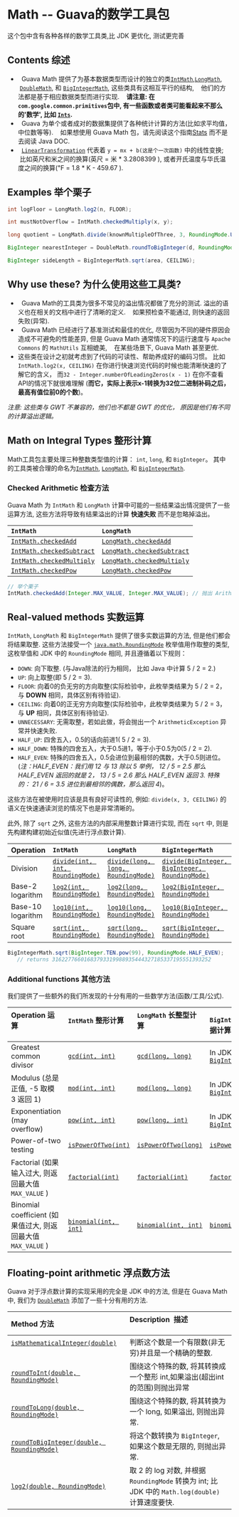 # Math -- Guava的数学工具包

这个包中含有各种各样的数学工具类,比 JDK 更优化, 测试更完善

## Contents 综述

*   Guava Math 提供了为基本数据类型而设计的独立的类[`IntMath`],[`LongMath`], 
    [`DoubleMath`], 和 [`BigIntegerMath`], 这些类具有这相互平行的结构,
    他们的方法都是基于相应数据类型而进行实现.
    **请注意: 在`com.google.common.primitives`包中, 有一些函数或者类可能看起来不那么的'数学',
    比如 [`Ints`].**
*   Guava 为单个或者成对的数据集提供了各种统计计算的方法(比如求平均值，中位数等等).
    如果想使用 Guava Math 包，请先阅读这个指南[Stats] 而不是去阅读 Java DOC.
*   [`LinearTransformation`] 代表着 `y = mx + b(这是个一次函数)` 中的线性变换;
    比如英尺和米之间的换算(英尺 = 米 * 3.2808399 ), 或者开氏温度与华氏温度之间的换算(℉ = 1.8 * K - 459.67 ).

## Examples 举个栗子

``` java
int logFloor = LongMath.log2(n, FLOOR);

int mustNotOverflow = IntMath.checkedMultiply(x, y);

long quotient = LongMath.divide(knownMultipleOfThree, 3, RoundingMode.UNNECESSARY); // fail fast on non-multiple of 3

BigInteger nearestInteger = DoubleMath.roundToBigInteger(d, RoundingMode.HALF_EVEN);

BigInteger sideLength = BigIntegerMath.sqrt(area, CEILING);
```

## Why use these? 为什么使用这些工具类?

*   Guava Math的工具类为很多不常见的溢出情况都做了充分的测试. 溢出的语义也在相关的文档中进行了清晰的定义.
    如果预检查不能通过, 则快速的返回失败(异常).
*   Guava Math 已经进行了基准测试和最佳的优化, 尽管因为不同的硬件原因会造成不可避免的性能差异,
    但是 Guava Math 通常情况下的运行速度与 `Apache Commons` 的 `MathUtils` 互相媲美,
    在某些场景下, Guava Math 甚至更优.
*   这些类在设计之初就考虑到了代码的可读性、帮助养成好的编码习惯。
    比如 `IntMath.log2(x, CEILING)` 在你进行快速浏览代码的时候也能清晰快速的了解它的含义，
    而`32 - Integer.numberOfLeadingZeros(x - 1)` 在你不查看API的情况下就很难理解
    (**而它，实际上表示x-1转换为32位二进制补码之后，最高有值位前0的个数**)。

_注意: 这些类与 GWT 不兼容的，他们也不都是 GWT 的优化， 原因是他们有不同的计算溢出逻辑。_

## Math on Integral Types 整形计算

Math工具包主要处理三种整数类型值的计算： `int`, `long`, 和 `BigInteger`。 
其中的工具类被合理的命名为[`IntMath`], [`LongMath`], 和 [`BigIntegerMath`].

### Checked Arithmetic 检查方法

Guava Math 为 `IntMath` 和 `LongMath` 计算中可能的一些结果溢出情况提供了一些运算方法, 
这些方法将导致有结果溢出的计算 **快速失败** 而不是忽略掉溢出。

`IntMath`                   | `LongMath`
:-------------------------- | :---------------------------
[`IntMath.checkedAdd`]      | [`LongMath.checkedAdd`]
[`IntMath.checkedSubtract`] | [`LongMath.checkedSubtract`]
[`IntMath.checkedMultiply`] | [`LongMath.checkedMultiply`]
[`IntMath.checkedPow`]      | [`LongMath.checkedPow`]

``` java
// 举个栗子
IntMath.checkedAdd(Integer.MAX_VALUE, Integer.MAX_VALUE); // 抛出 ArithmeticException 异常.
```

## Real-valued methods 实数运算

`IntMath`, `LongMath` 和 `BigIntegerMath` 提供了很多实数运算的方法, 但是他们都会将结果取整.
这些方法接受一个 [`java.math.RoundingMode`] 枚举值用作取整的类型, 这枚举值和 JDK 中的 `RoundingMode` 相同,
并且遵循着以下规则：

*   `DOWN`: 向下取整. (与Java除法的行为相同， 比如 Java 中计算 5 / 2 = 2.)
*   `UP`: 向上取整(即 5 / 2 = 3).
*   `FLOOR`: 向着0的负无穷的方向取整(实际检验中，此枚举类结果为 5 / 2 = 2，与 **DOWN** 相同，具体区别有待验证).
*   `CEILING`: 向着0的正无穷方向取整(实际检验中，此枚举类结果为 5 / 2 = 3，与 **UP** 相同，具体区别有待验证).
*   `UNNECESSARY`: 无需取整，若如此做，将会抛出一个 `ArithmeticException` 异常并快速失败.
*   `HALF_UP`: 四舍五入，0.5的话向前进1( 5 / 2 = 3).
*   `HALF_DOWN`: 特殊的四舍五入，大于0.5进1，等于小于0.5为0(5 / 2 = 2).
*   `HALF_EVEN`: 特殊的四舍五入，0.5会进位到最相邻的偶数，大于0.5则进位。
(_注：HALF_EVEN：我们用 12 与 13 除以 5 举例， 12 / 5 = 2.5 那么 HALF_EVEN 返回的就是 2， 13 / 5 = 2.6 那么 HALF_EVEN 返回 3.
特殊的： 21 / 6 = 3.5 进位到最相邻的偶数，那么返回 4_)。

这些方法在被使用时应该是具有良好可读性的, 例如:  `divide(x, 3, CEILING)` 
的语义在快速通读浏览的情况下也是非常清晰的。

此外, 除了 `sqrt` 之外, 这些方法的内部采用整数计算进行实现, 
而在 `sqrt` 中, 则是先构建构建初始近似值(先进行浮点数计算).

| Operation         | `IntMath`          | `LongMath`      | `BigIntegerMath`     |
| :---------------- | :----------------- | :-------------- | :------------------- |
| Division          | [`divide(int, int, RoundingMode)`] | [`divide(long, long, RoundingMode)`] | [`divide(BigInteger, BigInteger, RoundingMode)`] |
| Base-2 logarithm  | [`log2(int, RoundingMode)`] | [`log2(long, RoundingMode)`] | [`log2(BigInteger, RoundingMode)`] |
| Base-10 logarithm | [`log10(int, RoundingMode)`] | [`log10(long, RoundingMode)`] | [`log10(BigInteger, RoundingMode)`] |
| Square root       | [`sqrt(int, RoundingMode)`] | [`sqrt(long, RoundingMode)`] | [`sqrt(BigInteger, RoundingMode)`] |

``` java
BigIntegerMath.sqrt(BigInteger.TEN.pow(99), RoundingMode.HALF_EVEN);
   // returns 31622776601683793319988935444327185337195551393252
```

### Additional functions 其他方法

我们提供了一些额外的我们所发现的十分有用的一些数学方法(函数/工具/公式).

Operation 运算                                             | `IntMath` 整形计算                               | `LongMath` 长整型计算                                   | `BigIntegerMath` 超大整形数据计算
:---------------------------------------------------- | :--------------------------------------------------- | :---------------------------------------------------- | :---------------
Greatest common divisor                               | [`gcd(int, int)`]                                    | [`gcd(long, long)`]                                   | In JDK: [`BigInteger.gcd(BigInteger)`]
Modulus (总是正值, -5 取模 3 返回 1)           | [`mod(int, int)`]                                    | [`mod(long, long)`]                                   | In JDK: [`BigInteger.mod(BigInteger)`]
Exponentiation (may overflow)                         | [`pow(int, int)`]                                    | [`pow(long, int)`]                                    | In JDK: [`BigInteger.pow(int)`]
Power-of-two testing                                  | [`isPowerOfTwo(int)`]                                | [`isPowerOfTwo(long)`]                                | [`isPowerOfTwo(BigInteger)`]
Factorial (如果输入过大, 则返回最大值 `MAX_VALUE` )      | [`factorial(int)`][`IntMath.factorial(int)`]         | [`factorial(int)`][`LongMath.factorial(int)`]         | [`factorial(int)`][`BigIntegerMath.factorial(int)`]
Binomial coefficient (如果值过大, 则返回最大值 `MAX_VALUE` ) | [`binomial(int, int)`][`IntMath.binomial(int, int)`] | [`binomial(int, int)`][`LongMath.binomial(int, int)`] | [`binomial(int, int)`][`BigIntegerMath.binomial(int, int)`]

## Floating-point arithmetic 浮点数方法

Guava 对于浮点数计算的实现采用的完全是 JDK 中的方法, 但是在 Guava Math 中,
我们为 [`DoubleMath`] 添加了一些十分有用的方法.

| Method 方法                           | Description  描述                         |
| :------------------------------------ | :------------------------------------ |
| [`isMathematicalInteger(double)`]     | 判断这个数是一个有限数(非无穷)并且是一个精确的整数. |
| [`roundToInt(double, RoundingMode)`]  | 围绕这个特殊的数, 将其转换成一个整形 int,如果溢出(超出int的范围)则抛出异常 |
| [`roundToLong(double, RoundingMode)`] | 围绕这个特殊的数, 将其转换为一个 long, 如果溢出, 则抛出异常. |
| [`roundToBigInteger(double, RoundingMode)`] | 将这个数转换为 `BigInteger`, 如果这个数是无限的, 则抛出异常. |
| [`log2(double, RoundingMode)`]       | 取 2 的 log 对数, 并根据 `RoundingMode` 转换为 int; 比 JDK 中的 `Math.log(double)` 计算速度要快. |

[`BigIntegerMath`]: http://google.github.io/guava/releases/snapshot/api/docs/com/google/common/math/BigIntegerMath.html
[`DoubleMath`]: http://google.github.io/guava/releases/snapshot/api/docs/com/google/common/math/DoubleMath.html
[`IntMath`]: http://google.github.io/guava/releases/snapshot/api/docs/com/google/common/math/IntMath.html
[`Ints`]: http://google.github.io/guava/releases/snapshot/api/docs/com/google/common/primitives/Ints.html
[Stats]: StatsExplained
[`LinearTransformation`]: http://google.github.io/guava/releases/snapshot/api/docs/com/google/common/math/LinearTransformation.html
[`LongMath`]: http://google.github.io/guava/releases/snapshot/api/docs/com/google/common/math/LongMath.html
[`IntMath.checkedAdd`]: http://google.github.io/guava/releases/snapshot/api/docs/com/google/common/math/IntMath.html#checkedAdd-int-int-
[`LongMath.checkedAdd`]: http://google.github.io/guava/releases/snapshot/api/docs/com/google/common/math/LongMath.html#checkedAdd-long-long-
[`IntMath.checkedSubtract`]: http://google.github.io/guava/releases/snapshot/api/docs/com/google/common/math/IntMath.html#checkedSubtract-int-int-
[`LongMath.checkedSubtract`]: http://google.github.io/guava/releases/snapshot/api/docs/com/google/common/math/LongMath.html#checkedSubtract-long-long-
[`IntMath.checkedMultiply`]: http://google.github.io/guava/releases/snapshot/api/docs/com/google/common/math/IntMath.html#checkedMultiply-int-int-
[`LongMath.checkedMultiply`]: http://google.github.io/guava/releases/snapshot/api/docs/com/google/common/math/LongMath.html#checkedMultiply-long-long-
[`IntMath.checkedPow`]: http://google.github.io/guava/releases/snapshot/api/docs/com/google/common/math/IntMath.html#checkedPow-int-int-
[`LongMath.checkedPow`]: http://google.github.io/guava/releases/snapshot/api/docs/com/google/common/math/LongMath.html#checkedPow-long-long-
[`java.math.RoundingMode`]: http://docs.oracle.com/javase/8/docs/api/java/math/RoundingMode.html
[`divide(int, int, RoundingMode)`]: http://google.github.io/guava/releases/snapshot/api/docs/com/google/common/math/IntMath.html#divide-int-int-java.math.RoundingMode-
[`divide(long, long, RoundingMode)`]: http://google.github.io/guava/releases/snapshot/api/docs/com/google/common/math/LongMath.html#divide-long-long-java.math.RoundingMode-
[`divide(BigInteger, BigInteger, RoundingMode)`]: http://google.github.io/guava/releases/snapshot/api/docs/com/google/common/math/BigIntegerMath.html#divide-java.math.BigInteger-java.math.BigInteger-java.math.RoundingMode-
[`log2(int, RoundingMode)`]: http://google.github.io/guava/releases/snapshot/api/docs/com/google/common/math/IntMath.html#log2-int-java.math.RoundingMode-
[`log2(long, RoundingMode)`]: http://google.github.io/guava/releases/snapshot/api/docs/com/google/common/math/LongMath.html#log2-long-java.math.RoundingMode-
[`log2(BigInteger, RoundingMode)`]: http://google.github.io/guava/releases/snapshot/api/docs/com/google/common/math/BigIntegerMath.html#log2-java.math.BigInteger-java.math.RoundingMode-
[`log10(int, RoundingMode)`]: http://google.github.io/guava/releases/snapshot/api/docs/com/google/common/math/IntMath.html#log10-int-java.math.RoundingMode-
[`log10(long, RoundingMode)`]: http://google.github.io/guava/releases/snapshot/api/docs/com/google/common/math/LongMath.html#log10-long-java.math.RoundingMode-
[`log10(BigInteger, RoundingMode)`]: http://google.github.io/guava/releases/snapshot/api/docs/com/google/common/math/BigIntegerMath.html#log10-java.math.BigInteger-java.math.RoundingMode-
[`sqrt(int, RoundingMode)`]: http://google.github.io/guava/releases/snapshot/api/docs/com/google/common/math/IntMath.html#sqrt-int-java.math.RoundingMode-
[`sqrt(long, RoundingMode)`]: http://google.github.io/guava/releases/snapshot/api/docs/com/google/common/math/LongMath.html#sqrt-long-java.math.RoundingMode-
[`sqrt(BigInteger, RoundingMode)`]: http://google.github.io/guava/releases/snapshot/api/docs/com/google/common/math/BigIntegerMath.html#sqrt-java.math.BigInteger-java.math.RoundingMode-
[`gcd(int, int)`]: http://google.github.io/guava/releases/snapshot/api/docs/com/google/common/math/IntMath.html#gcd-int-int-
[`gcd(long, long)`]: http://google.github.io/guava/releases/snapshot/api/docs/com/google/common/math/LongMath.html#gcd-long-long-
[`BigInteger.gcd(BigInteger)`]: http://docs.oracle.com/javase/8/docs/api/java/math/BigInteger.html#gcd-java.math.BigInteger-
[`mod(int, int)`]: http://google.github.io/guava/releases/snapshot/api/docs/com/google/common/math/IntMath.html#mod-int-int-
[`mod(long, long)`]: http://google.github.io/guava/releases/snapshot/api/docs/com/google/common/math/LongMath.html#mod-long-long-
[`BigInteger.mod(BigInteger)`]: http://docs.oracle.com/javase/8/docs/api/java/math/BigInteger.html#mod-java.math.BigInteger-
[`pow(int, int)`]: http://google.github.io/guava/releases/snapshot/api/docs/com/google/common/math/IntMath.html#pow-int-int-
[`pow(long, int)`]: http://google.github.io/guava/releases/snapshot/api/docs/com/google/common/math/LongMath.html#pow-long-int-
[`BigInteger.pow(int)`]: http://docs.oracle.com/javase/8/docs/api/java/math/BigInteger.html#pow-int-
[`isPowerOfTwo(int)`]: http://google.github.io/guava/releases/snapshot/api/docs/com/google/common/math/IntMath.html#isPowerOfTwo-int-
[`isPowerOfTwo(long)`]: http://google.github.io/guava/releases/snapshot/api/docs/com/google/common/math/LongMath.html#isPowerOfTwo-long-
[`isPowerOfTwo(BigInteger)`]: http://google.github.io/guava/releases/snapshot/api/docs/com/google/common/math/BigIntegerMath.html#isPowerOfTwo-java.math.BigInteger-
[`IntMath.factorial(int)`]: http://google.github.io/guava/releases/snapshot/api/docs/com/google/common/math/IntMath.html#factorial-int-
[`LongMath.factorial(int)`]: http://google.github.io/guava/releases/snapshot/api/docs/com/google/common/math/LongMath.html#factorial-int-
[`BigIntegerMath.factorial(int)`]: http://google.github.io/guava/releases/snapshot/api/docs/com/google/common/math/BigIntegerMath.html#factorial-int-
[`IntMath.binomial(int, int)`]: http://google.github.io/guava/releases/snapshot/api/docs/com/google/common/math/IntMath.html#binomial-int-int-
[`LongMath.binomial(int, int)`]: http://google.github.io/guava/releases/snapshot/api/docs/com/google/common/math/LongMath.html#binomial-int-int-
[`BigIntegerMath.binomial(int, int)`]: http://google.github.io/guava/releases/snapshot/api/docs/com/google/common/math/BigIntegerMath.html#binomial-int-int-
[`DoubleMath`]: http://google.github.io/guava/releases/snapshot/api/docs/com/google/common/math/DoubleMath.html
[`isMathematicalInteger(double)`]: http://google.github.io/guava/releases/snapshot/api/docs/com/google/common/math/DoubleMath.html#isMathematicalInteger-double-
[`roundToInt(double, RoundingMode)`]: http://google.github.io/guava/releases/snapshot/api/docs/com/google/common/math/DoubleMath.html#roundToInt-double-java.math.RoundingMode-
[`roundToLong(double, RoundingMode)`]: http://google.github.io/guava/releases/snapshot/api/docs/com/google/common/math/DoubleMath.html#roundToLong-double-java.math.RoundingMode-
[`roundToBigInteger(double, RoundingMode)`]: http://google.github.io/guava/releases/snapshot/api/docs/com/google/common/math/DoubleMath.html#roundToBigInteger-double-java.math.RoundingMode-
[`log2(double, RoundingMode)`]: http://google.github.io/guava/releases/snapshot/api/docs/com/google/common/math/DoubleMath.html#log2-double-java.math.RoundingMode-
